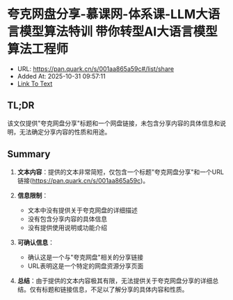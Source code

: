 # 夸克网盘分享-慕课网-体系课-LLM大语言模型算法特训 带你转型AI大语言模型算法工程师
- URL: https://pan.quark.cn/s/001aa865a59c#/list/share
- Added At: 2025-10-31 09:57:11
- [Link To Text](2025-10-31-夸克网盘分享-慕课网-体系课-llm大语言模型算法特训-带你转型ai大语言模型算法工程师_raw.md)

## TL;DR
该文仅提供"夸克网盘分享"标题和一个网盘链接，未包含分享内容的具体信息和说明，无法确定分享内容的性质和用途。

## Summary
1. **文本内容**：提供的文本非常简短，仅包含一个标题"夸克网盘分享"和一个URL链接(https://pan.quark.cn/s/001aa865a59c)。

2. **信息限制**：
   - 文本中没有提供关于夸克网盘的详细描述
   - 没有包含分享内容的具体信息
   - 没有提供使用说明或功能介绍

3. **可确认信息**：
   - 确认这是一个与"夸克网盘"相关的分享链接
   - URL表明这是一个特定的网盘资源分享页面

4. **总结**：由于提供的文本内容极其有限，无法提供关于夸克网盘分享的详细总结。仅有标题和链接信息，不足以了解分享的具体内容和性质。
